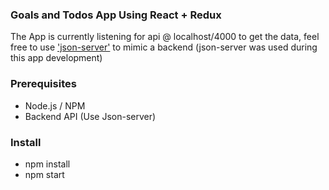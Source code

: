### Goals and Todos App Using React + Redux

The App is currently listening for api @ localhost/4000 to get the data, feel free to use ['json-server'](https://github.com/typicode/json-server) to mimic a backend (json-server was used during this app development)

### Prerequisites
* Node.js / NPM
* Backend API (Use Json-server)

### Install
* npm install
* npm start

